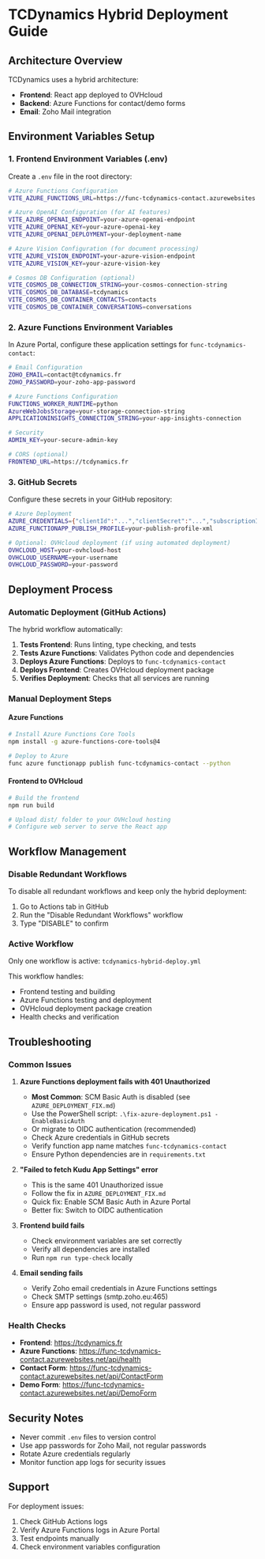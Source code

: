 # TCDynamics Hybrid Deployment Guide

## Architecture Overview

TCDynamics uses a hybrid architecture:

- **Frontend**: React app deployed to OVHcloud
- **Backend**: Azure Functions for contact/demo forms
- **Email**: Zoho Mail integration

## Environment Variables Setup

### 1. Frontend Environment Variables (.env)

Create a `.env` file in the root directory:

```bash
# Azure Functions Configuration
VITE_AZURE_FUNCTIONS_URL=https://func-tcdynamics-contact.azurewebsites.net/api

# Azure OpenAI Configuration (for AI features)
VITE_AZURE_OPENAI_ENDPOINT=your-azure-openai-endpoint
VITE_AZURE_OPENAI_KEY=your-azure-openai-key
VITE_AZURE_OPENAI_DEPLOYMENT=your-deployment-name

# Azure Vision Configuration (for document processing)
VITE_AZURE_VISION_ENDPOINT=your-azure-vision-endpoint
VITE_AZURE_VISION_KEY=your-azure-vision-key

# Cosmos DB Configuration (optional)
VITE_COSMOS_DB_CONNECTION_STRING=your-cosmos-connection-string
VITE_COSMOS_DB_DATABASE=tcdynamics
VITE_COSMOS_DB_CONTAINER_CONTACTS=contacts
VITE_COSMOS_DB_CONTAINER_CONVERSATIONS=conversations
```

### 2. Azure Functions Environment Variables

In Azure Portal, configure these application settings for `func-tcdynamics-contact`:

```bash
# Email Configuration
ZOHO_EMAIL=contact@tcdynamics.fr
ZOHO_PASSWORD=your-zoho-app-password

# Azure Functions Configuration
FUNCTIONS_WORKER_RUNTIME=python
AzureWebJobsStorage=your-storage-connection-string
APPLICATIONINSIGHTS_CONNECTION_STRING=your-app-insights-connection

# Security
ADMIN_KEY=your-secure-admin-key

# CORS (optional)
FRONTEND_URL=https://tcdynamics.fr
```

### 3. GitHub Secrets

Configure these secrets in your GitHub repository:

```bash
# Azure Deployment
AZURE_CREDENTIALS={"clientId":"...","clientSecret":"...","subscriptionId":"...","tenantId":"..."}
AZURE_FUNCTIONAPP_PUBLISH_PROFILE=your-publish-profile-xml

# Optional: OVHcloud deployment (if using automated deployment)
OVHCLOUD_HOST=your-ovhcloud-host
OVHCLOUD_USERNAME=your-username
OVHCLOUD_PASSWORD=your-password
```

## Deployment Process

### Automatic Deployment (GitHub Actions)

The hybrid workflow automatically:

1. **Tests Frontend**: Runs linting, type checking, and tests
2. **Tests Azure Functions**: Validates Python code and dependencies
3. **Deploys Azure Functions**: Deploys to `func-tcdynamics-contact`
4. **Deploys Frontend**: Creates OVHcloud deployment package
5. **Verifies Deployment**: Checks that all services are running

### Manual Deployment Steps

#### Azure Functions

```bash
# Install Azure Functions Core Tools
npm install -g azure-functions-core-tools@4

# Deploy to Azure
func azure functionapp publish func-tcdynamics-contact --python
```

#### Frontend to OVHcloud

```bash
# Build the frontend
npm run build

# Upload dist/ folder to your OVHcloud hosting
# Configure web server to serve the React app
```

## Workflow Management

### Disable Redundant Workflows

To disable all redundant workflows and keep only the hybrid deployment:

1. Go to Actions tab in GitHub
2. Run the "Disable Redundant Workflows" workflow
3. Type "DISABLE" to confirm

### Active Workflow

Only one workflow is active: `tcdynamics-hybrid-deploy.yml`

This workflow handles:

- Frontend testing and building
- Azure Functions testing and deployment
- OVHcloud deployment package creation
- Health checks and verification

## Troubleshooting

### Common Issues

1. **Azure Functions deployment fails with 401 Unauthorized**
   - **Most Common**: SCM Basic Auth is disabled (see `AZURE_DEPLOYMENT_FIX.md`)
   - Use the PowerShell script: `.\fix-azure-deployment.ps1 -EnableBasicAuth`
   - Or migrate to OIDC authentication (recommended)
   - Check Azure credentials in GitHub secrets
   - Verify function app name matches `func-tcdynamics-contact`
   - Ensure Python dependencies are in `requirements.txt`

2. **"Failed to fetch Kudu App Settings" error**
   - This is the same 401 Unauthorized issue
   - Follow the fix in `AZURE_DEPLOYMENT_FIX.md`
   - Quick fix: Enable SCM Basic Auth in Azure Portal
   - Better fix: Switch to OIDC authentication

3. **Frontend build fails**
   - Check environment variables are set correctly
   - Verify all dependencies are installed
   - Run `npm run type-check` locally

4. **Email sending fails**
   - Verify Zoho email credentials in Azure Functions settings
   - Check SMTP settings (smtp.zoho.eu:465)
   - Ensure app password is used, not regular password

### Health Checks

- **Frontend**: https://tcdynamics.fr
- **Azure Functions**: https://func-tcdynamics-contact.azurewebsites.net/api/health
- **Contact Form**: https://func-tcdynamics-contact.azurewebsites.net/api/ContactForm
- **Demo Form**: https://func-tcdynamics-contact.azurewebsites.net/api/DemoForm

## Security Notes

- Never commit `.env` files to version control
- Use app passwords for Zoho Mail, not regular passwords
- Rotate Azure credentials regularly
- Monitor function app logs for security issues

## Support

For deployment issues:

1. Check GitHub Actions logs
2. Verify Azure Functions logs in Azure Portal
3. Test endpoints manually
4. Check environment variables configuration
